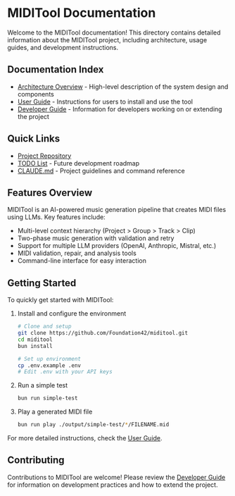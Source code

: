 # MIDITool Documentation

Welcome to the MIDITool documentation! This directory contains detailed information about the MIDITool project, including architecture, usage guides, and development instructions.

## Documentation Index

- [Architecture Overview](architecture-overview.md) - High-level description of the system design and components
- [User Guide](user-guide.md) - Instructions for users to install and use the tool
- [Developer Guide](developer-guide.md) - Information for developers working on or extending the project

## Quick Links

- [Project Repository](https://github.com/Foundation42/miditool)
- [TODO List](/TODO.md) - Future development roadmap
- [CLAUDE.md](/CLAUDE.md) - Project guidelines and command reference

## Features Overview

MIDITool is an AI-powered music generation pipeline that creates MIDI files using LLMs. Key features include:

- Multi-level context hierarchy (Project > Group > Track > Clip)
- Two-phase music generation with validation and retry
- Support for multiple LLM providers (OpenAI, Anthropic, Mistral, etc.)
- MIDI validation, repair, and analysis tools
- Command-line interface for easy interaction

## Getting Started

To quickly get started with MIDITool:

1. Install and configure the environment
   ```bash
   # Clone and setup
   git clone https://github.com/Foundation42/miditool.git
   cd miditool
   bun install
   
   # Set up environment
   cp .env.example .env
   # Edit .env with your API keys
   ```

2. Run a simple test
   ```bash
   bun run simple-test
   ```

3. Play a generated MIDI file
   ```bash
   bun run play ./output/simple-test/*/FILENAME.mid
   ```

For more detailed instructions, check the [User Guide](user-guide.md).

## Contributing

Contributions to MIDITool are welcome! Please review the [Developer Guide](developer-guide.md) for information on development practices and how to extend the project.